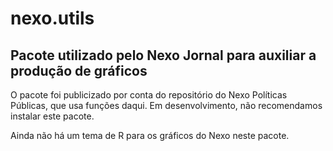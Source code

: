 # nexo.utils
## Pacote utilizado pelo Nexo Jornal para auxiliar a produção de gráficos


O pacote foi publicizado por conta do repositório do Nexo Políticas Públicas, que usa funções daqui. Em desenvolvimento, não recomendamos instalar este pacote.

Ainda não há um tema de R para os gráficos do Nexo neste pacote. 
